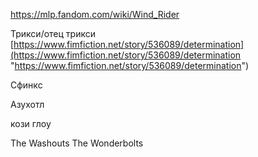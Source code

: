 https://mlp.fandom.com/wiki/Wind_Rider

Трикси/отец трикси [https://www.fimfiction.net/story/536089/determination](https://www.fimfiction.net/story/536089/determination "https://www.fimfiction.net/story/536089/determination")

Сфинкс

Азухотл

кози глоу


The Washouts
The Wonderbolts


